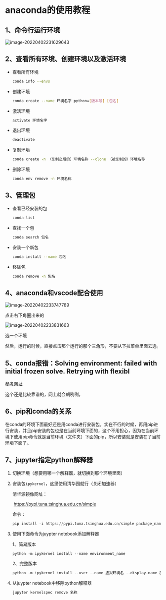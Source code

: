 # anaconda的使用教程

## 1、命令行运行环境

![image-20220402231629643](C:\Users\ASUS\Desktop\编码\编程软件的使用\image-20220402231629643.png)

## 2、查看所有环境、创建环境以及激活环境

- 查看所有环境

  ```bash
  conda info --envs
  ```

- 创建环境

  ```bash
  conda create --name 环境名字 python=[版本号] [包名]
  ```

- 激活环境

  ```python
  activate 环境名字
  ```

  

- 退出环境

  ```bash
  deactivate
  ```

  

- 复制环境

  ```bash
  conda create -n （复制之后的）环境名称 --clone （被复制的）环境名称
  ```

  

- 删除环境

  ```bash
  conda env remove -n 环境名称
  ```

  

  

## 3、管理包

- 查看已经安装的包

  ```bash
  conda list
  ```

- 查找一个包

  ```bash
  conda search 包名
  ```

  

- 安装一个新包

  ```bash
  conda install --name 包名
  ```

  

- 移除包

  ```bash
  conda remove -n 包名
  ```

## 4、anaconda和vscode配合使用

![image-20220402233747789](C:\Users\ASUS\Desktop\编码\编程软件的使用\image-20220402233747789.png)

点击右下角圈出来的

![image-20220402233831663](C:\Users\ASUS\Desktop\编码\编程软件的使用\image-20220402233831663.png)

选一个环境

然后，运行的时候，直接点击那个运行的那个三角形，不要从下拉菜单里面去选。

## 5、conda报错：Solving environment: failed with initial frozen solve. Retrying with flexibl



[参考网址](https://blog.csdn.net/weixin_45552562/article/details/109668589)

这个还是比较靠谱的，网上就会胡咧咧，

## 6、pip和conda的关系

在conda的环境下面最好还是用conda进行安装包，实在不行的时候，再用pip进行安装，并且pip安装的包也是在当前环境下面的，这个不用担心，因为在当前环境下使用pip命令就是当前环境（文件夹）下面的pip，所以安装就是安装在了当前环境下面了。



## 7、jupyter指定python解释器

1. 切换环境（想要用哪一个解释器，就切换到那个环境里面）

2. 安装包`ipykernel`，这里使用清华园就行（关闭加速器）

   清华源镜像网址：

   ​		https://pypi.tuna.tsinghua.edu.cn/simple

   命令：

   ```python
   pip install -i https://pypi.tuna.tsinghua.edu.cn/simple package_name
   ```

3. 使用下面命令为juypter notebook添加解释器

   1、简易版本

   ```python
   python -m ipykernel install --name environment_name
   ```

   2、完整版本

   ```python
   python -m ipykernel install --user --name 虚拟环境名 --display-name 在jupyter中显示的名称
   ```

4. 从juypter notebook中移除python解释器

   ```python
   jupyter kernelspec remove 名称
   ```

   

